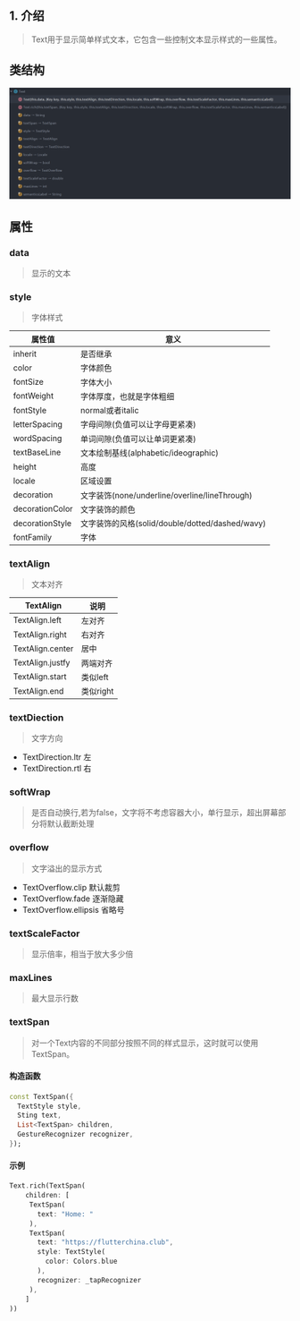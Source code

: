 ## 1. 介绍
> Text用于显示简单样式文本，它包含一些控制文本显示样式的一些属性。

## 类结构
![](../img/13_1.png)

## 属性
### data
> 显示的文本

### style
> 字体样式

| 属性值          | 意义                                            |
| --------------- | ----------------------------------------------- |
| inherit         | 是否继承                                        |
| color           | 字体颜色                                        |
| fontSize        | 字体大小                                        |
| fontWeight      | 字体厚度，也就是字体粗细                        |
| fontStyle       | normal或者italic                                |
| letterSpacing   | 字母间隙(负值可以让字母更紧凑)                  |
| wordSpacing     | 单词间隙(负值可以让单词更紧凑)                  |
| textBaseLine    | 文本绘制基线(alphabetic/ideographic)            |
| height          | 高度                                            |
| locale          | 区域设置                                        |
| decoration      | 文字装饰(none/underline/overline/lineThrough)   |
| decorationColor | 文字装饰的颜色                                  |
| decorationStyle | 文字装饰的风格(solid/double/dotted/dashed/wavy) |
| fontFamily      | 字体                                            |

### textAlign
> 文本对齐

| TextAlign        | 说明      |
| ---------------- | --------- |
| TextAlign.left   | 左对齐    |
| TextAlign.right  | 右对齐    |
| TextAlign.center | 居中      |
| TextAlign.justfy | 两端对齐  |
| TextAlign.start  | 类似left  |
| TextAlign.end    | 类似right |

### textDiection
> 文字方向
- TextDirection.ltr 左
- TextDirection.rtl 右
  
### softWrap
> 是否自动换行,若为false，文字将不考虑容器大小，单行显示，超出屏幕部分将默认截断处理

### overflow
> 文字溢出的显示方式
- TextOverflow.clip 默认裁剪
- TextOverflow.fade 逐渐隐藏
- TextOverflow.ellipsis 省略号

### textScaleFactor
> 显示倍率，相当于放大多少倍

### maxLines
> 最大显示行数

### textSpan
> 对一个Text内容的不同部分按照不同的样式显示，这时就可以使用TextSpan。

#### 构造函数
```dart
const TextSpan({
  TextStyle style, 
  Sting text,
  List<TextSpan> children,
  GestureRecognizer recognizer,
});
```

#### 示例
```dart
Text.rich(TextSpan(
    children: [
     TextSpan(
       text: "Home: "
     ),
     TextSpan(
       text: "https://flutterchina.club",
       style: TextStyle(
         color: Colors.blue
       ),  
       recognizer: _tapRecognizer
     ),
    ]
))
```








